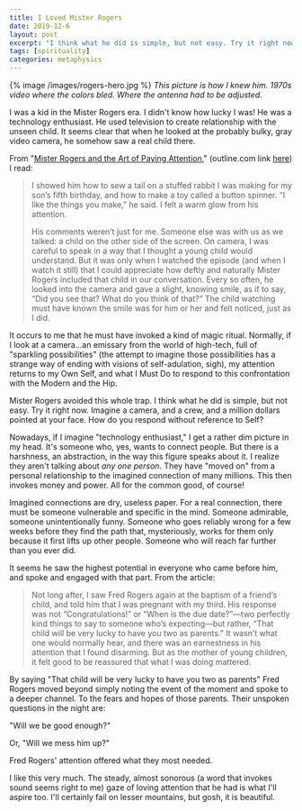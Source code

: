```yaml
---
title: I Loved Mister Rogers
date: 2019-12-6
layout: post
excerpt: "I think what he did is simple, but not easy. Try it right now. Imagine a camera, and a crew, and a million dollars pointed at your face. How do you respond without reference to Self?"
tags: [spirituality]
categories: metaphysics
---
```


{% image /images/rogers-hero.jpg %}
*This picture is how I knew him. 1970s video where the colors bled.
Where the antenna had to be adjusted.*

I was a kid in the Mister Rogers era. I didn't know how lucky I was!
He was a technology enthusiast. He used television to create relationship
with the unseen child. It seems clear that when he looked at the
probably bulky, gray video camera, he somehow saw a real child there.

From "[Mister Rogers and the Art of Paying Attention](https://www.theatlantic.com/family/archive/2019/12/mister-rogers-attention/603106/),"
(outline.com link [here](https://outline.com/aZXJTa)) I read:

> I showed him how to sew a tail on a stuffed rabbit I was making for my son’s
> fifth birthday, and how to make a toy called a button spinner. “I like the
> things you make,” he said. I felt a warm glow from his attention.
>
> His comments weren’t just for me. Someone else was with us as we talked: a
> child on the other side of the screen. On camera, I was careful to speak in a
> way that I thought a young child would understand. But it was only when I
> watched the episode (and when I watch it still) that I could appreciate how
> deftly and naturally Mister Rogers included that child in our conversation.
> Every so often, he looked into the camera and gave a slight, knowing smile, as
> if to say, “Did you see that? What do you think of that?” The child watching
> must have known the smile was for him or her and felt noticed, just as I did.

It occurs to me that he must have invoked a kind of magic ritual.
Normally, if I look at a camera...an emissary from the world of high-tech,
full of "sparkling possibilities" (the attempt to imagine those possibilities
has a strange way of ending with visions of self-adulation, sigh), my
attention returns to my Own Self, and what I Must Do to respond to this
confrontation with the Modern and the Hip.

Mister Rogers avoided this whole trap. I think what he did is simple, but
not easy. Try it right now. Imagine a camera, and a crew, and a million
dollars pointed at your face. How do you respond without reference to
Self?

Nowadays, if I imagine "technology enthusiast," I get a rather dim picture in
my head.
It's someone who, yes, wants to connect people. But there is a harshness,
an abstraction, in the way this figure speaks about it.
I realize they aren't talking about *any one person*. They have "moved on"
from a personal relationship to the imagined connection of many millions.
This then invokes money and power. All for the common good, of course!

Imagined connections are dry, useless paper. For a real connection,
there must be someone vulnerable and specific in the mind. Someone
admirable, someone unintentionally funny. Someone who goes reliably
wrong for a few weeks before they find the path that, mysteriously,
works for them only because it first lifts up other people.
Someone who will reach far further than you ever did.

It seems he saw the highest potential in everyone who came before him,
and spoke and engaged with that part. From the article:

> Not long after, I saw Fred Rogers again at the baptism of a friend’s child,
> and told him that I was pregnant with my third. His response was not
> “Congratulations!” or “When is the due date?”—two perfectly kind things to
> say to someone who’s expecting—but rather, “That child will be very lucky to
> have you two as parents.” It wasn’t what one would normally hear, and there
> was an earnestness in his attention that I found disarming. But as the mother
> of young children, it felt good to be reassured that what I was doing
> mattered.

By saying "That child will be very lucky to have you two as parents"
Fred Rogers moved beyond simply noting the event of the moment and
spoke to a deeper channel. To the fears and hopes of those parents.
Their unspoken questions in the night are:

"Will we be good enough?"

Or, "Will we mess him up?"

Fred Rogers' attention offered what they most needed.

I like this very much. The steady, almost sonorous (a word that invokes sound
seems right to me) gaze of
loving attention that he had is what I'll aspire too. I'll certainly fail on
lesser mountains, but gosh, it is beautiful.

